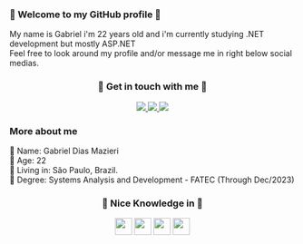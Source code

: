 <h3>💜 Welcome to my GitHub profile 💜</h3>

<p>
  My name is Gabriel i'm 22 years old and i'm currently studying .NET development but mostly ASP.NET <br>
  Feel free to look around my profile and/or message me in right below social medias.
</p>

<div align="center">
  <h3>💜 Get in touch with me 💜</h3>
  <a href="https://twitter.com/intent/follow?original_referer=https%3A%2F%2Fgithub.com%2Fruyymon&screen_name=grandehe4rt">
    <img src="https://img.shields.io/badge/Twitter-FFFFFF?style=for-the-badge&logo=twitter&logoColor=black"/>
  </a>
  <a href="https://www.linkedin.com/in/grandehe4rt/">
    <img src="https://img.shields.io/badge/linkedin-FFFFFF.svg?style=for-the-badge&logo=linkedin&logoColor=black"/>
  </a>
  <a href="https://www.twitch.tv/grandehe4rt">
    <img src="https://img.shields.io/badge/Twitch-FFFFFF?style=for-the-badge&logo=twitch&logoColor=black"/>
  </a>
</div>

<h3>More about me</h3>

💜 Name: Gabriel Dias Mazieri <br>
💜 Age: 22 <br>
💜 Living in: São Paulo, Brazil. <br>
💜 Degree: Systems Analysis and Development - FATEC (Through Dec/2023) <br>

<h3 align="center">💜 Nice Knowledge in 💜</h3>

<div align="center">
  <img src="https://img.shields.io/badge/javascript-FFFFFF.svg?&style=for-the-badge&logo=javascript&logoColor=black" height="30"/>
  <img src="https://img.shields.io/badge/react%20-FFFFFF.svg?&style=for-the-badge&logo=react&logoColor=black" height="30"/>
  <img src="https://img.shields.io/badge/node.js%20-FFFFFF.svg?&style=for-the-badge&logo=node.js&logoColor=black" height="30"/>
  <img src="https://img.shields.io/badge/typescript%20-FFFFFF.svg?&style=for-the-badge&logo=typescript&logoColor=black" height="30"/>
</div>